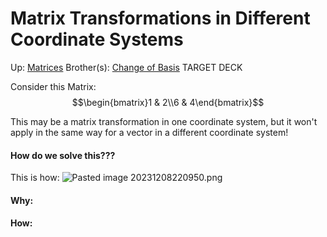 # Matrix Transformations in Different Coordinate Systems

Up: [Matrices](matrices)
Brother(s): [Change of Basis](change_of_basis)
TARGET DECK

Consider this Matrix:
$$\begin{bmatrix}1 & 2\\6 & 4\end{bmatrix}$$

This may be a matrix transformation in one coordinate system, but it won't apply in the same way for a vector in a different coordinate system!

#### How do we solve this???
This is how:
	![Pasted image 20231208220950.png](pasted_image_20231208220950.png)

































#### Why:
#### How:









